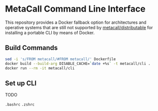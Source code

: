 # MetaCall Command Line Interface

This repository provides a Docker fallback option for architectures and operative systems that are still not supported by [metacall/distributable](https://github.com/metacall/distributable) for installing a portable CLI by means of Docker.

## Build Commands

```sh
sed -i 's/FROM metacall/#FROM metacall/' Dockerfile
docker build --build-arg DISABLE_CACHE=`date +%s` -t metacall/cli .
docker run --rm -it metacall/cli
```

## Set up CLI

TODO

`.bashrc` `.zshrc`
